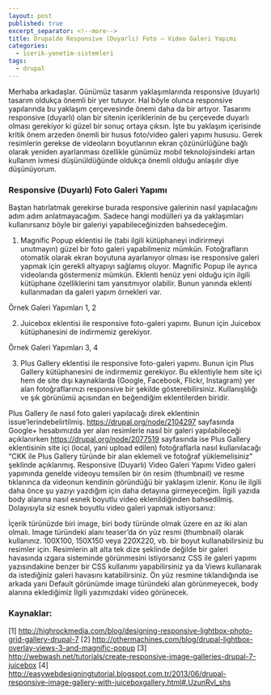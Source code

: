 ```yaml
---
layout: post
published: true
excerpt_separator: <!--more-->
title: Drupalde Responsive (Duyarlı) Foto – Video Galeri Yapımı
categories:
  - icerik-yonetim-sistemleri
tags:
  - drupal
---
```

Merhaba arkadaşlar. Günümüz tasarım yaklaşımlarında responsive (duyarlı) tasarım oldukça önemli bir yer tutuyor. Hal böyle olunca responsive yapılarında bu yaklaşım çerçevesinde önemi daha da bir artıyor. Tasarımı responsive (duyarlı) olan bir sitenin içeriklerinin de bu çerçevede duyarlı olması gerekiyor ki güzel bir sonuç ortaya çıksın. İşte bu yaklaşım içerisinde kritik önem arzeden önemli bir husus foto/video galeri yapımı hususu. Gerek resimlerin gerekse de videoların boyutlarının ekran çözünürlüğüne bağlı olarak yeniden ayarlanması özellikle günümüz mobil teknolojisindeki artan kullanım ivmesi düşünüldüğünde oldukça önemli olduğu anlaşılır diye düşünüyorum.

<!--more-->

### Responsive (Duyarlı) Foto Galeri Yapımı

Baştan hatırlatmak gerekirse burada responsive galerinin nasıl yapılacağını adım adım anlatmayacağım. Sadece hangi modülleri ya da yaklaşımları kullanırsanız böyle bir galeriyi yapabileceğinizden bahsedeceğim.

1. Magnific Popup eklentisi ile (tabi ilgili kütüphaneyi indirirmeyi unutmayın) güzel bir foto galeri yapabilmeniz mümkün. Fotoğrafların otomatik olarak ekran boyutuna ayarlanıyor olması ise responsive galeri yapmak için gerekli altyapıyı sağlamış oluyor. Magnific Popup ile ayrıca videolarıda göstermeniz mümkün. Eklenti henüz yeni olduğu için ilgili kütüphane özelliklerini tam yansıtmıyor olabilir. Bunun yanında eklenti kullanmadan da galeri yapım örnekleri var.

Örnek Galeri Yapımları 1, 2

2. Juicebox eklentisi ile responsive foto-galeri yapımı. Bunun için Juicebox kütüphanesini de indirmemiz gerekiyor.

Örnek Galeri Yapımları 3, 4

3. Plus Gallery eklentisi ile responsive foto-galeri yapımı. Bunun için Plus Gallery kütüphanesini de indirmemiz gerekiyor. Bu eklentiyle hem site içi hem de site dışı kaynaklarda (Google, Facebook, Flickr, Instagram) yer alan fotoğraflarınızı responsive bir şekilde gösterebilirsiniz. Kullanışlılığı ve şık görünümü açısından en beğendiğim eklentilerden biridir.

Plus Gallery ile nasıl foto galeri yapılacağı direk eklentinin issue’lerindebelirtilmiş. https://drupal.org/node/2104297 sayfasında Google+ hesabımızda yer alan resimlerle nasıl bir galeri yapılabileceği açıklanırken https://drupal.org/node/2077519 sayfasında ise Plus Gallery eklentisinin site içi (local, yani upload edilen) fotoğraflarla nasıl kullanılacağı “CKK ile Plus Gallery türünde bir alan eklemeli ve fotoğraf yüklemelisiniz” şeklinde açıklanmış.
Responsive (Duyarlı) Video Galeri Yapımı
Video galeri yapımında genelde videoyu temsilen bir ön resim (thumbnail) ve resme tıklanınca da videonun kendinin göründüğü bir yaklaşım izlenir. Konu ile ilgili daha önce şu yazıyı yazdığım için daha detayına girmeyeceğim. İlgili yazıda body alanına nasıl esnek boyutlu video eklenildiğinden bahsedilmiş. Dolayısıyla siz esnek boyutlu video galeri yapmak istiyorsanız:

İçerik türünüzde biri image, biri body türünde olmak üzere en az iki alan olmalı.
Image türündeki alanı teaser’da ön yüz resmi (thumbnail) olarak kullanınız. 100X100, 150X150 veya 220X220, vb. bir boyut kullanabilirsiniz bu resimler için. Resimlerin alt alta tek dize şeklinde değilde bir galeri havasında ızgara sisteminde görünmesini istiyorsanız CSS ile galeri yapımı yazısındakine benzer bir CSS kullanımı yapabilirsiniz ya da Views kullanarak da istediğiniz galeri havasını katabilirsiniz.
Ön yüz resmine tıklandığında ise arkada yani Default görünümde image türündeki alan görünmeyecek, body alanına eklediğimiz  İlgili  yazımızdaki video görünecek.

### Kaynaklar:
[1] http://highrockmedia.com/blog/designing-responsive-lightbox-photo-grid-gallery-drupal-7
[2] http://othermachines.com/blog/drupal-lightbox-overlay-views-3-and-magnific-popup
[3] http://webwash.net/tutorials/create-responsive-image-galleries-drupal-7-juicebox
[4] http://easywebdesigningtutorial.blogspot.com.tr/2013/06/drupal-responsive-image-gallery-with-juiceboxgallery.html#.UzunRvl_shs
